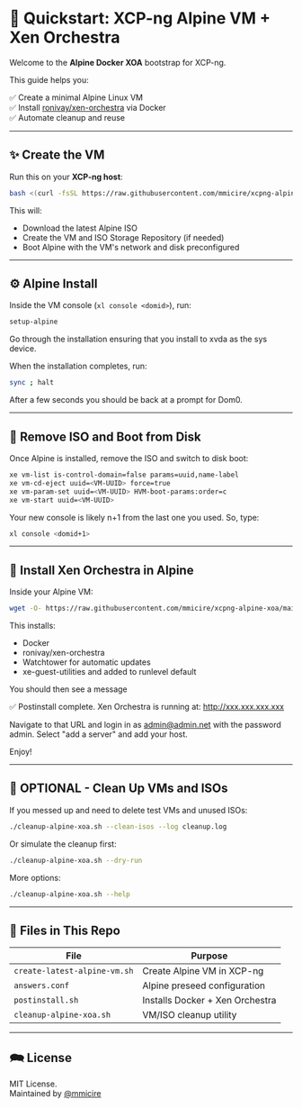 # 🚀 Quickstart: XCP-ng Alpine VM + Xen Orchestra

Welcome to the **Alpine Docker XOA** bootstrap for XCP-ng.

This guide helps you:

✅ Create a minimal Alpine Linux VM  
✅ Install [ronivay/xen-orchestra](https://hub.docker.com/r/ronivay/xen-orchestra) via Docker  
✅ Automate cleanup and reuse

---

## ✨ Create the VM

Run this on your **XCP-ng host**:

```bash
bash <(curl -fsSL https://raw.githubusercontent.com/mmicire/xcpng-alpine-xoa/main/create-latest-alpine-vm.sh)
```

This will:
- Download the latest Alpine ISO
- Create the VM and ISO Storage Repository (if needed)
- Boot Alpine with the VM's network and disk preconfigured

---

## ⚙️ Alpine Install

Inside the VM console (`xl console <domid>`), run:

```bash
setup-alpine
```

Go through the installation ensuring that you install to xvda as the sys device.  

When the installation completes, run: 

```bash
sync ; halt
```
After a few seconds you should be back at a prompt for Dom0.

---

## 📀 Remove ISO and Boot from Disk

Once Alpine is installed, remove the ISO and switch to disk boot:

```bash
xe vm-list is-control-domain=false params=uuid,name-label
xe vm-cd-eject uuid=<VM-UUID> force=true
xe vm-param-set uuid=<VM-UUID> HVM-boot-params:order=c
xe vm-start uuid=<VM-UUID>
```

Your new console is likely n+1 from the last one you used. So, type:

```bash
xl console <domid+1>
```
---

## 🧰 Install Xen Orchestra in Alpine

Inside your Alpine VM:

```bash
wget -O- https://raw.githubusercontent.com/mmicire/xcpng-alpine-xoa/main/postinstall.sh | sh
```

This installs:
- Docker
- ronivay/xen-orchestra
- Watchtower for automatic updates
- xe-guest-utilities and added to runlevel default

You should then see a message

✅ Postinstall complete. Xen Orchestra is running at: http://xxx.xxx.xxx.xxx

Navigate to that URL and login in as admin@admin.net with the password admin.  Select "add a server" and add your host.  

Enjoy! 

---

## 🧹 OPTIONAL - Clean Up VMs and ISOs

If you messed up and need to delete test VMs and unused ISOs:

```bash
./cleanup-alpine-xoa.sh --clean-isos --log cleanup.log
```

Or simulate the cleanup first:

```bash
./cleanup-alpine-xoa.sh --dry-run
```

More options:

```bash
./cleanup-alpine-xoa.sh --help
```

---

## 📂 Files in This Repo

| File                        | Purpose                                                |
|-----------------------------|--------------------------------------------------------|
| `create-latest-alpine-vm.sh` | Create Alpine VM in XCP-ng                            |
| `answers.conf`               | Alpine preseed configuration                          |
| `postinstall.sh`             | Installs Docker + Xen Orchestra                       |
| `cleanup-alpine-xoa.sh`      | VM/ISO cleanup utility                                |

---

## 🗪 License

MIT License.  
Maintained by [@mmicire](https://github.com/mmicire)
